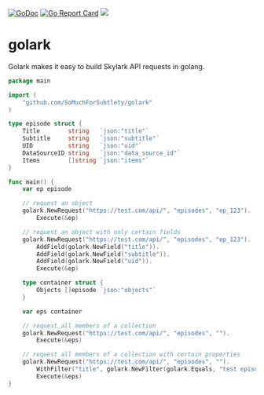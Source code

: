 [![GoDoc](https://godoc.org/github.com/SoMuchForSubtlety/golark?status.svg)](https://godoc.org/github.com/SoMuchForSubtlety/golark)
[![Go Report Card](https://goreportcard.com/badge/github.com/SoMuchForSubtlety/golark)](https://goreportcard.com/report/github.com/SoMuchForSubtlety/golark)
![](https://github.com/SoMuchForSubtlety/golark/workflows/Test/badge.svg)

# golark

Golark makes it easy to build Skylark API requests in golang.

```go
package main

import (
	"github.com/SoMuchForSubtlety/golark"
)

type episode struct {
	Title        string   `json:"title"`
	Subtitle     string   `json:"subtitle"`
	UID          string   `json:"uid"`
	DataSourceID string   `json:"data_source_id"`
	Items        []string `json:"items"`
}

func main() {
	var ep episode

	// request an object
	golark.NewRequest("https://test.com/api/", "episodes", "ep_123").
		Execute(&ep)

	// request an object with only certain fields
	golark.NewRequest("https://test.com/api/", "episodes", "ep_123").
		AddField(golark.NewField("title")).
		AddField(golark.NewField("subtitle")).
		AddField(golark.NewField("uid")).
		Execute(&ep)

	type container struct {
		Objects []episode `json:"objects"`
	}

	var eps container

	// request all members of a collection
	golark.NewRequest("https://test.com/api/", "episodes", "").
		Execute(&eps)

	// request all members of a collection with certain properties
	golark.NewRequest("https://test.com/api/", "episodes", "").
		WithFilter("title", golark.NewFilter(golark.Equals, "test episode title")).
		Execute(&eps)
}
```